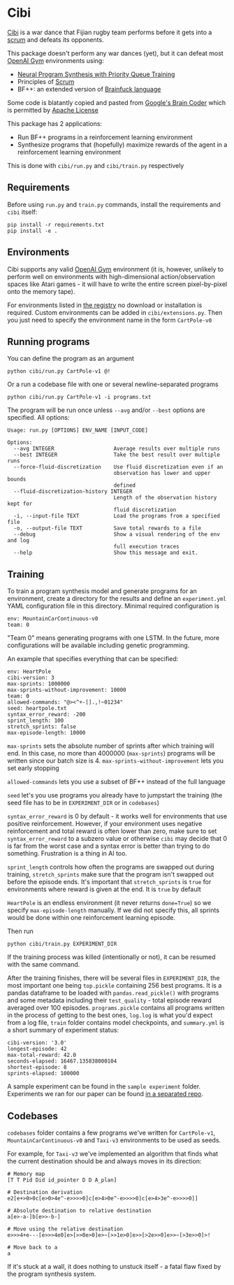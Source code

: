 # Cibi

[Cibi](https://en.wikipedia.org/wiki/Cibi) is a war dance that Fijian rugby team performs before it gets into a [scrum](https://en.wikipedia.org/wiki/Scrum_(rugby)) and defeats its opponents.

This package doesn't perform any war dances (yet), but it can defeat most [OpenAI Gym](https://gym.openai.com/) environments using:

- [Neural Program Synthesis with Priority Queue Training](https://arxiv.org/abs/1801.03526)
- Principles of [Scrum](https://www.scrum.org/resources/scrum-framework-poster)
- BF++: an extended version of [Brainfuck language](https://en.wikipedia.org/wiki/Brainfuck)

Some code is blatantly copied and pasted from [Google's Brain Coder](https://github.com/tensorflow/models/tree/master/research/brain_coder) which is permitted by [Apache License](LICENSE)

This package has 2 applications:
- Run BF++ programs in a reinforcement learning environment
- Synthesize programs that (hopefully) maximize rewards of the agent in a reinforcement learning environment

This is done with `cibi/run.py` and `cibi/train.py` respectively

## Requirements

Before using `run.py` and `train.py` commands, install the requirements and `cibi` itself:

```
pip install -r requirements.txt
pip install -e .
```

## Environments

Cibi supports any valid [OpenAI Gym](https://gym.openai.com) environment (it is, however, unlikely to perform well on environments with high-dimensional action/observation spaces like Atari games - it will have to write the entire screen pixel-by-pixel onto the memory tape).

For environments listed in [the registry](https://github.com/openai/gym/wiki/Table-of-environments) no download or installation is required. Custom environments can be added in `cibi/extensions.py`. Then you just need to specify the environment name in the form `CartPole-v0`

## Running programs

You can define the program as an argument

`python cibi/run.py CartPole-v1 @!`

Or a run a codebase file with one or several newline-separated programs

`python cibi/run.py CartPole-v1 -i programs.txt`

The program will be run once unless `--avg` and/or `--best` options are specified. All options:

```
Usage: run.py [OPTIONS] ENV_NAME [INPUT_CODE]

Options:
  --avg INTEGER                   Average results over multiple runs
  --best INTEGER                  Take the best result over multiple runs
  --force-fluid-discretization    Use fluid discretization even if an
                                  observation has lower and upper bounds
                                  defined
  --fluid-discretization-history INTEGER
                                  Length of the observation history kept for
                                  fluid discretization
  -i, --input-file TEXT           Load the programs from a specified file
  -o, --output-file TEXT          Save total rewards to a file
  --debug                         Show a visual rendering of the env and log
                                  full execution traces
  --help                          Show this message and exit.
```

## Training

To train a program synthesis model and generate programs for an environment, create a directory for the results and define an `experiment.yml` YAML configuration file in this directory. Minimal required configuration is

```
env: MountainCarContinuous-v0
team: 0
```

"Team 0" means generating programs with one LSTM. In the future, more configurations will be available including genetic programming. 

An example that specifies everything that can be specified: 

```
env: HeartPole
cibi-version: 3
max-sprints: 1000000
max-sprints-without-improvement: 10000
team: 0
allowed-commands: "@><^+-[].,!~01234"
seed: heartpole.txt
syntax_error_reward: -200
sprint_length: 100
stretch_sprints: false
max-episode-length: 10000
```

`max-sprints` sets the absolute number of sprints after which training will end. In this case, no more than 4000000 (`max-sprints`) programs will be written since our batch size is 4. `max-sprints-without-improvement` lets you set early stopping

`allowed-commands` lets you use a subset of BF++ instead of the full language

`seed` let's you use programs you already have to jumpstart the training (the seed file has to be in `EXPERIMENT_DIR` or in `codebases`)

`syntax_error_reward` is 0 by default - it works well for environments that use positive reinforcement. However, if your environment uses negative reinforcement and total reward is often lower than zero, make sure to set `syntax_error_reward` to a subzero value or otherwise `cibi` may decide that 0 is far from the worst case and a syntax error is better than trying to do something. Frustration is a thing in AI too.

`sprint_length` controls how often the programs are swapped out during training, `stretch_sprints` make sure that the program isn't swapped out before the episode ends. It's important that `stretch_sprints` is `true` for environments where reward is given at the end. It is `true` by default

`HeartPole` is an endless environment (it never returns `done=True`) so we specify `max-episode-length` manually.
If we did not specify this, all sprints would be done within one reinforcement learning episode.

Then run

```
python cibi/train.py EXPERIMENT_DIR
```

If the training process was killed (intentionally or not), it can be resumed with the same command.

After the training finishes, there will be several files in `EXPERIMENT_DIR`, the most important one being `top.pickle` containing 256 best programs. It is a pandas dataframe to be loaded with `pandas.read_pickle()` with programs and some metadata including their `test_quality` - total episode reward averaged over 100 episodes. `programs.pickle` contains all programs written in the process of getting to the best ones, `log.log` is what you'd expect from a log file, `train` folder contains model checkpoints, and `summary.yml` is a short summary of experiment status:

```
cibi-version: '3.0'
longest-episode: 42
max-total-reward: 42.0
seconds-elapsed: 16467.135838000104
shortest-episode: 8
sprints-elapsed: 100000
```

A sample experiment can be found in the `sample experiment` folder. Experiments we ran for our paper can be found [in a separated repo](https://github.com/vadim0x60/cibi-experiments).

## Codebases

`codebases` folder contains a few programs we've written for `CartPole-v1`, `MountainCarContinuous-v0` and `Taxi-v3` environments to be used as seeds.

For example, for `Taxi-v3` we've implemented an algorithm that finds what the current destination should be and always moves in its direction:

```
# Memory map
[T T Pid Did id_pointer D D A_plan]

# Destination derivation
e2[e+>0>0c[e>0>4e^-e>>>>0]c[e>4>0e^-e>>>>0]c[e>4>3e^-e>>>>0]]

# Absolute destination to relative destination
a[e>-a-]b[e>>-b-]

# Move using the relative destination
e>>>4+e---[e>>>4e0]e>[>>0e>0]e>~[>>1e>0]e>>[>2e>>0]e>>~[>3e>>0]>!

# Move back to a
a
```

If it's stuck at a wall, it does nothing to unstuck itself - a fatal flaw fixed by the program synthesis system.
